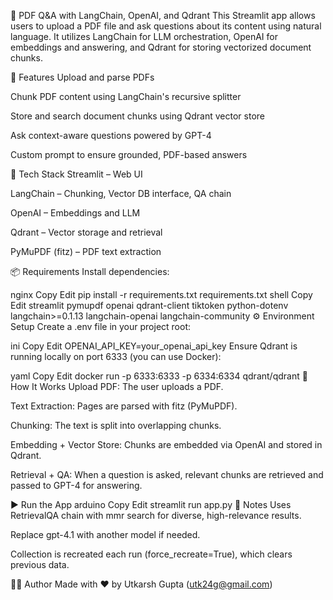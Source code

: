 📄 PDF Q&A with LangChain, OpenAI, and Qdrant
This Streamlit app allows users to upload a PDF file and ask questions about its content using natural language. It utilizes LangChain for LLM orchestration, OpenAI for embeddings and answering, and Qdrant for storing vectorized document chunks.

🚀 Features
Upload and parse PDFs

Chunk PDF content using LangChain's recursive splitter

Store and search document chunks using Qdrant vector store

Ask context-aware questions powered by GPT-4

Custom prompt to ensure grounded, PDF-based answers

🧰 Tech Stack
Streamlit – Web UI

LangChain – Chunking, Vector DB interface, QA chain

OpenAI – Embeddings and LLM

Qdrant – Vector storage and retrieval

PyMuPDF (fitz) – PDF text extraction

📦 Requirements
Install dependencies:

nginx
Copy
Edit
pip install -r requirements.txt
requirements.txt
shell
Copy
Edit
streamlit
pymupdf
openai
qdrant-client
tiktoken
python-dotenv
langchain>=0.1.13
langchain-openai
langchain-community
⚙️ Environment Setup
Create a .env file in your project root:

ini
Copy
Edit
OPENAI_API_KEY=your_openai_api_key
Ensure Qdrant is running locally on port 6333 (you can use Docker):

yaml
Copy
Edit
docker run -p 6333:6333 -p 6334:6334 qdrant/qdrant
🧠 How It Works
Upload PDF: The user uploads a PDF.

Text Extraction: Pages are parsed with fitz (PyMuPDF).

Chunking: The text is split into overlapping chunks.

Embedding + Vector Store: Chunks are embedded via OpenAI and stored in Qdrant.

Retrieval + QA: When a question is asked, relevant chunks are retrieved and passed to GPT-4 for answering.

▶️ Run the App
arduino
Copy
Edit
streamlit run app.py
📌 Notes
Uses RetrievalQA chain with mmr search for diverse, high-relevance results.

Replace gpt-4.1 with another model if needed.

Collection is recreated each run (force_recreate=True), which clears previous data.

🧑‍💻 Author
Made with ❤️ by Utkarsh Gupta (utk24g@gmail.com)
